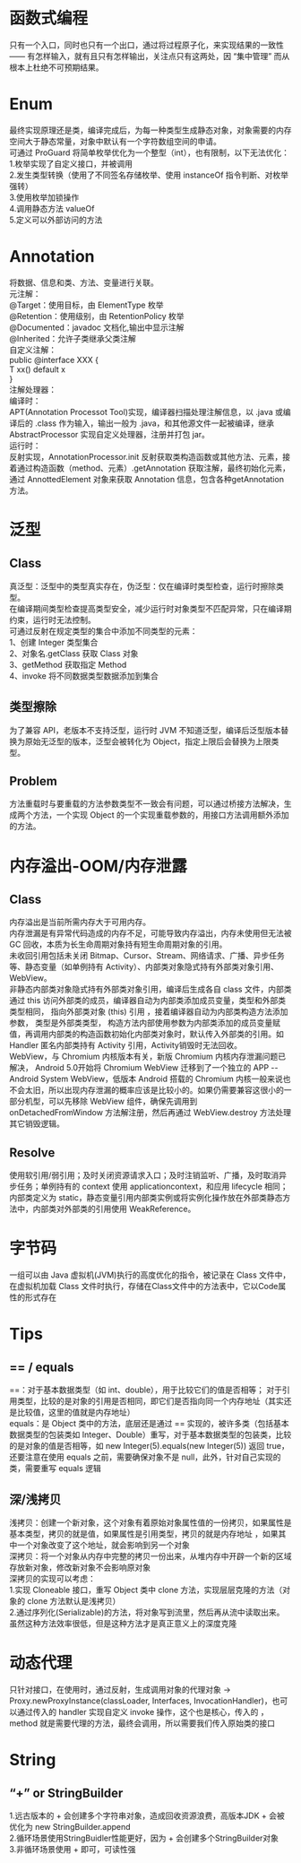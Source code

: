 # 函数式编程
只有一个入口，同时也只有一个出口，通过将过程原子化，来实现结果的一致性 —— 有怎样输入，就有且只有怎样输出，关注点只有这两处，因 “集中管理” 而从根本上杜绝不可预期结果。
# Enum
最终实现原理还是类，编译完成后，为每一种类型生成静态对象，对象需要的内存空间大于静态常量，对象中默认有一个字符数组空间的申请。  
可通过 ProGuard 将简单枚举优化为一个整型（int），也有限制，以下无法优化：  
1.枚举实现了自定义接口，并被调用  
2.发生类型转换（使用了不同签名存储枚举、使用 instanceOf 指令判断、对枚举强转）  
3.使用枚举加锁操作  
4.调用静态方法 valueOf  
5.定义可以外部访问的方法  
# Annotation
将数据、信息和类、方法、变量进行关联。  
元注解：  
@Target：使用目标，由 ElementType 枚举  
@Retention：使用级别，由 RetentionPolicy 枚举  
@Documented：javadoc 文档化,输出中显示注解  
@Inherited：允许子类继承父类注解  
自定义注解：  
public @interface XXX {  
    T xx() default x  
}  
注解处理器：  
编译时：  
APT(Annotation Processot Tool)实现，编译器扫描处理注解信息，以 .java 或编译后的 .class 作为输入，输出一般为 .java，和其他源文件一起被编译，继承 AbstractProcessor 实现自定义处理器，注册并打包 jar。  
运行时：  
反射实现，AnnotationProcessor.init 反射获取类构造函数或其他方法、元素，接着通过构造函数（method、元素）.getAnnotation 获取注解，最终初始化元素，通过 AnnottedElement 对象来获取 Annotation 信息，包含各种getAnnotation方法。
# 泛型
## Class
真泛型：泛型中的类型真实存在，伪泛型：仅在编译时类型检查，运行时擦除类型。    
在编译期间类型检查提高类型安全，减少运行时对象类型不匹配异常，只在编译期约束，运行时无法控制。    
可通过反射在规定类型的集合中添加不同类型的元素：  
1、创建 Integer 类型集合  
2、对象名.getClass 获取 Class 对象  
3、getMethod 获取指定 Method  
4、invoke 将不同数据类型数据添加到集合  
## 类型擦除
为了兼容 API，老版本不支持泛型，运行时 JVM 不知道泛型，编译后泛型版本替换为原始无泛型的版本，泛型会被转化为 Object，指定上限后会替换为上限类型。
## Problem
方法重载时与要重载的方法参数类型不一致会有问题，可以通过桥接方法解决，生成两个方法，一个实现 Object 的一个实现重载参数的，用接口方法调用额外添加的方法。
# 内存溢出-OOM/内存泄露
## Class
内存溢出是当前所需内存大于可用内存。  
内存泄漏是有异常代码造成的内存不足，可能导致内存溢出，内存未使用但无法被 GC 回收，本质为长生命周期对象持有短生命周期对象的引用。  
未收回引用包括未关闭 Bitmap、Cursor、Stream、网络请求、广播、异步任务等、静态变量（如单例持有 Activity）、内部类对象隐式持有外部类对象引用、WebView。    
非静态内部类对象隐式持有外部类对象引用，编译后生成各自 class 文件，内部类通过 this 访问外部类的成员，编译器自动为内部类添加成员变量，类型和外部类类型相同， 指向外部类对象 (this) 引用 ，接着编译器自动为内部类构造方法添加参数， 类型是外部类类型， 构造方法内部使用参数为内部类添加的成员变量赋值，再调用内部类的构造函数初始化内部类对象时，默认传入外部类的引用。如 Handler 匿名内部类持有 Activity 引用，Activity销毁时无法回收。    
WebView，与 Chromium 内核版本有关，新版 Chromium 内核内存泄漏问题已解决， Android 5.0开始将 Chromium WebView 迁移到了一个独立的 APP -- Android System WebView，低版本 Android 搭载的 Chromium 内核一般来说也不会太旧，所以出现内存泄漏的概率应该是比较小的。如果仍需要兼容这很小的一部分机型，可以先移除 WebView 组件，确保先调用到 onDetachedFromWindow 方法解注册，然后再通过 WebView.destroy 方法处理其它销毁逻辑。
## Resolve
使用软引用/弱引用；及时关闭资源请求入口；及时注销监听、广播，及时取消异步任务；单例持有的 context 使用 applicationcontext，和应用 lifecycle 相同；内部类定义为 static，静态变量引用内部类实例或将实例化操作放在外部类静态方法中，内部类对外部类的引用使用 WeakReference。
# 字节码
一组可以由 Java 虚拟机(JVM)执行的高度优化的指令，被记录在 Class 文件中，在虚拟机加载 Class 文件时执行，存储在Class文件中的方法表中，它以Code属性的形式存在
# Tips
## == / equals
==：对于基本数据类型（如 int、double），用于比较它们的值是否相等； 对于引用类型，比较的是对象的引用是否相同，即它们是否指向同一个内存地址（其实还是比较值，这里的值就是内存地址）     
equals：是 Object 类中的方法，底层还是通过 == 实现的，被许多类（包括基本数据类型的包装类如 Integer、Double）重写，对于基本数据类型的包装类，比较的是对象的值是否相等，如 new Integer(5).equals(new Integer(5)) 返回 true，还要注意在使用 equals 之前，需要确保对象不是 null，此外，针对自己实现的类，需要重写 equals 逻辑
## 深/浅拷贝
浅拷贝：创建一个新对象，这个对象有着原始对象属性值的一份拷贝，如果属性是基本类型，拷贝的就是值，如果属性是引用类型，拷贝的就是内存地址 ，如果其中一个对象改变了这个地址，就会影响到另一个对象     
深拷贝：将一个对象从内存中完整的拷贝一份出来，从堆内存中开辟一个新的区域存放新对象，修改新对象不会影响原对象  
深拷贝的实现可以考虑：  
1.实现 Cloneable 接口，重写 Object 类中 clone 方法，实现层层克隆的方法（对象的 clone 方法默认是浅拷贝）    
2.通过序列化(Serializable)的方法，将对象写到流里，然后再从流中读取出来。虽然这种方法效率很低，但是这种方法才是真正意义上的深度克隆  
# 动态代理
只针对接口，在使用时，通过反射，生成调用对象的代理对象 -> Proxy.newProxyInstance(classLoader, Interfaces, InvocationHandler)，也可以通过传入的 handler 实现自定义 invoke 操作，这个也是核心，传入的 ，method 就是需要代理的方法，最终会调用，所以需要我们传入原始类的接口
# String
## “+” or StringBuilder
1.远古版本的 + 会创建多个字符串对象，造成回收资源浪费，高版本JDK + 会被优化为 new StringBuilder.append  
2.循环场景使用StringBuidler性能更好，因为 + 会创建多个StringBuilder对象  
3.非循环场景使用 + 即可，可读性强
